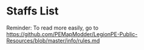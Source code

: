 Staffs List
===
Reminder: To read more easily, go to https://github.com/PEMapModder/LegionPE-Public-Resources/blob/master/info/rules.md
